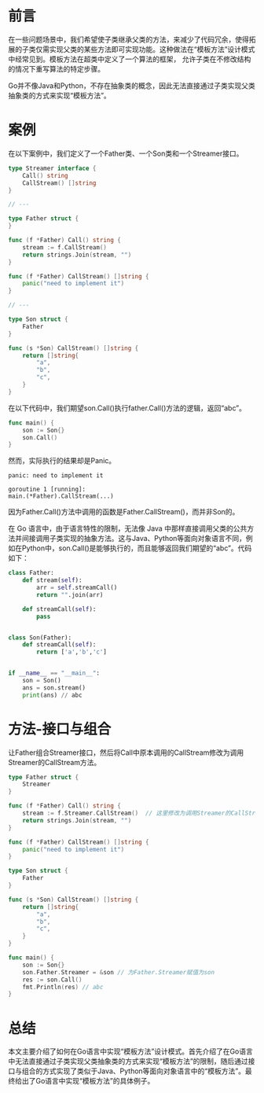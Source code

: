 # 前言

在一些问题场景中，我们希望使子类继承父类的方法，来减少了代码冗余，使得拓展的子类仅需实现父类的某些方法即可实现功能。这种做法在“模板方法”设计模式中经常见到。模板方法在超类中定义了一个算法的框架， 允许子类在不修改结构的情况下重写算法的特定步骤。

Go并不像Java和Python，不存在抽象类的概念，因此无法直接通过子类实现父类抽象类的方式来实现“模板方法”。

# 案例

在以下案例中，我们定义了一个Father类、一个Son类和一个Streamer接口。

```go
type Streamer interface {
    Call() string
    CallStream() []string
}

// ---

type Father struct {
}

func (f *Father) Call() string {
    stream := f.CallStream()
    return strings.Join(stream, "")
}

func (f *Father) CallStream() []string {
    panic("need to implement it")
}

// ---

type Son struct {
    Father
}

func (s *Son) CallStream() []string {
    return []string{
        "a",
        "b",
        "c",
    }
}
```

在以下代码中，我们期望son.Call()执行father.Call()方法的逻辑，返回“abc”。

```go
func main() {
    son := Son{}
    son.Call()
}
```

然而，实际执行的结果却是Panic。

```
panic: need to implement it

goroutine 1 [running]:
main.(*Father).CallStream(...)
```

因为Father.Call()方法中调用的函数是Father.CallStream()，而并非Son的。

在 Go 语言中，由于语言特性的限制，无法像 Java 中那样直接调用父类的公共方法并间接调用子类实现的抽象方法。这与Java、Python等面向对象语言不同，例如在Python中，son.Call()是能够执行的，而且能够返回我们期望的“abc”。代码如下：

```python
class Father:
    def stream(self):
        arr = self.streamCall()
        return "".join(arr)

    def streamCall(self):
        pass


class Son(Father):
    def streamCall(self):
        return ['a','b','c']


if __name__ == "__main__":
    son = Son()
    ans = son.stream()
    print(ans) // abc
```

# 方法-接口与组合

让Father组合Streamer接口，然后将Call中原本调用的CallStream修改为调用Streamer的CallStream方法。

```go
type Father struct {
    Streamer
}

func (f *Father) Call() string {
    stream := f.Streamer.CallStream()  // 这里修改为调用Streamer的CallStream方法
    return strings.Join(stream, "")
}

func (f *Father) CallStream() []string {
    panic("need to implement it")
}

type Son struct {
    Father
}

func (s *Son) CallStream() []string {
    return []string{
        "a",
        "b",
        "c",
    }
}

func main() {
    son := Son{}
    son.Father.Streamer = &son // 为Father.Streamer赋值为son
    res := son.Call()
    fmt.Println(res) // abc
}
```

# 总结

本文主要介绍了如何在Go语言中实现“模板方法”设计模式。首先介绍了在Go语言中无法直接通过子类实现父类抽象类的方式来实现“模板方法”的限制，随后通过接口与组合的方式实现了类似于Java、Python等面向对象语言中的“模板方法”。最终给出了Go语言中实现“模板方法”的具体例子。

